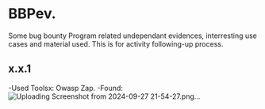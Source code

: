 # BBPev.
Some bug bounty Program related undependant evidences, interresting use cases and material used. This is for activity following-up process.
## x.x.1
-Used Toolsx: Owasp Zap.
-Found:
![Uploading Screenshot from 2024-09-27 21-54-27.png…]()
